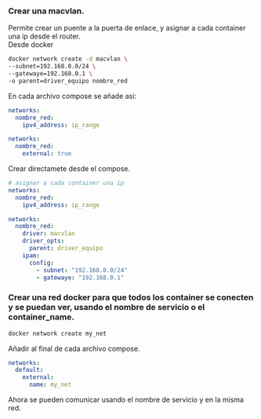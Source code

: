 ### Crear una macvlan.
Permite crear un puente a la puerta de enlace, y asignar a cada container una ip desde el router.  
Desde docker
```bash
docker network create -d macvlan \
--subnet=192.168.0.0/24 \
--gatewaye=192.168.0.1 \
-o parent=driver_equipo nombre_red
```
En cada archivo compose se añade así:
```yml
networks:
  nombre_red:
    ipv4_address: ip_range

networks:
  nombre_red:
    external: true
```
Crear directamete desde el compose.
```yml
# asignar a cada container una ip
networks:
  nombre_red:
    ipv4_address: ip_range

networks:
  nombre_red:
    driver: macvlan
    driver_opts:
      parent: driver_equipo
    ipam:
      config:
        - subnet: "192.168.0.0/24"
        - gatewaye: "192.168.0.1"
```

### Crear una red docker para que todos los container se conecten y se puedan ver, usando el nombre de servicio o el container_name.
```bash
docker network create my_net
```
Añadir al final de cada archivo compose.
```yml
networks:
  default:
    external:
      name: my_net
```
Ahora se pueden comunicar usando el nombre de servicio y en la misma red.
